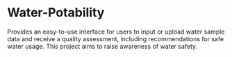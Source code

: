 # Water-Potability
Provides an easy-to-use interface for users to input or upload water sample data and receive a quality assessment, including recommendations for safe water usage. This project aims to raise awareness of water safety.
